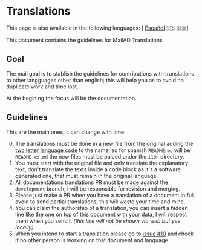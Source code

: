 <!-- Original translation by: @stdevPavelmc "Pavel Milanes" <pavelmc@gmail.com> -->
# Translations

This page is also available in the following languages: [ [Español](i18n/Translations.es.md) 🇪🇸 🇨🇺]

This document contains the guidelines for MailAD Translations

## Goal

The mail goal is to stablish the guidelines for contributions with translations to other langguages other than english; this will help you as to avoid no duplicate work and time lost.

At the begining the focus will be the documentation. 

## Guidelines

This are the main ones, it can change with time:

0. The translations must be done in a new file from the original adding the [two letter language code](https://es.wikipedia.org/wiki/ISO_639-1) to the name, so for spanish `README.md` will be `README.es.md` the new files must be palced under the `i18n` directory.
0. You must start with the original file and only translate the explanatory text, don't translate the texts inside a code block as it's a software generated one, that must remain in the original language.
0. All documentations translations PR must be made against the `development` branch, I will be responsible for revision and merging.
0. Please just make a PR when you have a translation of a document in full, avoid to send partial translations, this will waste your time and mine.
0. You can claim the authorship of a translation, you can insert a hidden line like the one on top of this document with your data, I will respect them when you send it _(this line will not be shown via web but yes locally)_
0. When you intend to start a translation please go to [issue #10](https://github.com/stdevPavelmc/mailad/issues/10) and check if no other person is working on that document and language.
